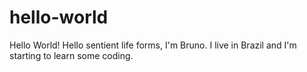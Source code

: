 # hello-world
Hello World!
Hello sentient life forms, I'm Bruno. I live in Brazil and I'm starting to learn some coding.
